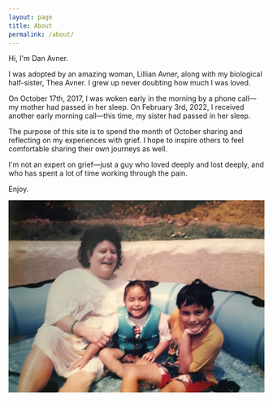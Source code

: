```yaml
---
layout: page
title: About
permalink: /about/
---
```


Hi, I'm Dan Avner.

I was adopted by an amazing woman, Lillian Avner, along with my biological half-sister, Thea Avner. I grew up never doubting how much I was loved.

On October 17th, 2017, I was woken early in the morning by a phone call&mdash;my mother had passed in her sleep. On February 3rd, 2022, I received another early morning call&mdash;this time, my sister had passed in her sleep.

The purpose of this site is to spend the month of October sharing and reflecting on my experiences with grief. I hope to inspire others to feel comfortable sharing their own journeys as well.

I'm not an expert on grief—just a guy who loved deeply and lost deeply, and who has spent a lot of time working through the pain.

Enjoy.

![Photo of us](assets/img/about-us.jpeg)



